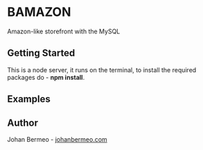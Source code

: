 # BAMAZON

Amazon-like storefront with the MySQL

## Getting Started
This is a node server, it runs on the terminal, to install the required packages do - **npm install**.

## Examples

## Author
Johan Bermeo - [johanbermeo.com](http://www.johanbermeo.com)
